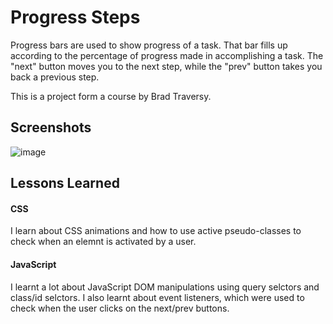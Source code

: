
# Progress Steps

Progress bars are used to show progress of a task. That bar fills up according to the percentage of progress made in accomplishing a task. The "next" button moves you to the next step, while the "prev" button takes you back a previous step.

This is a project form a course by Brad Traversy.
## Screenshots
![image](https://user-images.githubusercontent.com/84178696/156559319-fa9917e1-338a-4420-89a2-51d9149b9632.png)
## Lessons Learned

#### CSS
I learn about CSS animations and how to use active pseudo-classes to check when an elemnt is activated by a user. 

#### JavaScript
I learnt a lot about JavaScript DOM manipulations using query selctors and class/id selctors.
I also learnt about event listeners, which were used to check when the user clicks on the next/prev buttons.  
